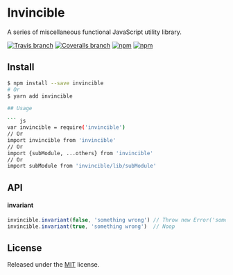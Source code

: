 # Invincible

A series of miscellaneous functional JavaScript utility library.

[![Travis branch](https://img.shields.io/travis/chikara-chan/invincible/master.svg)](https://travis-ci.org/chikara-chan/invincible)
[![Coveralls branch](https://img.shields.io/coveralls/chikara-chan/invincible/master.svg)](https://coveralls.io/github/chikara-chan/invincible)
[![npm](https://img.shields.io/npm/v/invincible.svg)](https://www.npmjs.com/package/invincible)
[![npm](https://img.shields.io/npm/l/invincible.svg)](https://github.com/chikara-chan/invincible/blob/master/LICENSE)

## Install

``` bash
$ npm install --save invincible
# Or
$ yarn add invincible

## Usage

``` js
var invincible = require('invincible')
// Or
import invincible from 'invincible'
// Or
import {subModule, ...others} from 'invincible'
// Or
import subModule from 'invincible/lib/subModule'
```

## API

#### invariant

``` js
invincible.invariant(false, 'something wrong') // Throw new Error('something wrong')
invincible.invariant(true, 'something wrong')  // Noop
```

## License

Released under the [MIT](https://github.com/chikara-chan/invincible/blob/dev/LICENSE) license.
